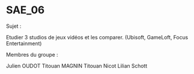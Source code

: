 # SAE_06

Sujet :

Etudier 3 studios de jeux vidéos et les comparer. (Ubisoft, GameLoft, Focus Entertainment)

Membres du groupe :

Julien OUDOT
Titouan MAGNIN 
Titouan Nicot 
Lilian Schott
